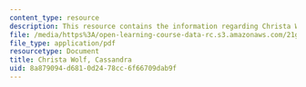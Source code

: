 ```yaml
---
content_type: resource
description: This resource contains the information regarding Christa Wolf, Cassandra.
file: /media/https%3A/open-learning-course-data-rc.s3.amazonaws.com/21g-017-germany-and-its-european-context-fall-2002/8a879094d6810d2478cc6f66709dab9f_MIT21G_017F02_lec_8_1.pdf
file_type: application/pdf
resourcetype: Document
title: Christa Wolf, Cassandra
uid: 8a879094-d681-0d24-78cc-6f66709dab9f
---
```

